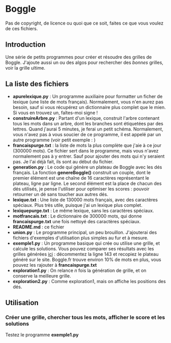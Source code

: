 # Boggle

Pas de copyright, de licence ou quoi que ce soit, faites ce que vous voulez de ces fichiers. 

## Introduction
Une série de petits programmes pour créer et résoudre des grilles de Boggle. J'ajoute aussi un ou des algos pour rechercher des *bonnes* grilles, voir la grille ultime. 

## La liste des fichiers
- **apurelexique.py** : Un programme auxiliaire pour formatter un ficher de lexique (une liste de mots français). Normalement, vous n'en aurez 
pas besoin, sauf si vous récupérez un dictionnaire plus complet que le mien. Si vous en trouvez un, faîtes-moi signe !
- **construireArbre.py** : Partant d'un lexique, construit l'arbre contenant tous les mots dans un arbre, dont les branches sont étiquetées par des lettres. Quand j'aurai 5 minutes, je 
ferai un petit schéma. Normalement, vous n'avez pas à vous soucier de ce programme, il est appelé par un autre programme (voir petit exemple : )
- **francaispurge.txt** : la liste de mots la plus complète que j'aie à ce jour (300000 mots). Ce fichier sert dans le programme, mais vous n'avez normalement pas à y entrer. Sauf pour ajouter des mots qui n'y seraient pas. Je l'ai déjà fait, ils sont au début du fichier. 
- **generation.py** : Le code qui génère un plateau de Boggle avec les dés français. La fonction **genereBoggle()** construit un couple, dont le premier élément est une chaîne de 16 caractères représentant le plateau, ligne par ligne. Le second élément est la place de chacun des dés utilisés, je pense l'utiliser pour optimiser les scores : pouvoir retourner un dé sans toucher aux 
autres dés. 
- **lexique.txt** : Une liste de 130000 mots français, avec des caractères spéciaux. Plus très utile, puisque j'ai un lexique plus complet. 
- **lexiquepurge.txt** : Le même lexique, sans les caractères spéciaux. 
- **motfrancais.txt** : Le dictionnaire de 300000 mots, qui donne **francaispurge.txt** une fois nettoyé des caractères spéciaux. 
- **README.md** : ce fichier
- **union.py** : Le programme principal, un peu brouillon. J'ajouterai des fichiers d'exemples d'utilisation plus simples au fur et à mesure. 
- **exemple1.py** : Un programme basique qui crée ou utilise une grille, et calcule les solutions. Vous pouvez comparer ses résultats avec les grilles générées [ici](https://www.boggle.fr/index.php) : 
décommentez la ligne 143 et recopiez le plateau généré sur le site. Boggle.fr trouve environ 10% de mots en plus, vous pouvez les rajouter à **francaispurge.txt**
- **exploration1.py** : On relance $n$ fois la génération de grille, et on conserve la meilleure grille.
- **exploration2.py** : Comme exploration1, mais on affiche les positions des dés.

## Utilisation
### Créer une grille, chercher tous les mots, afficher le score et les solutions
Testez le programme **exemple1.py**
